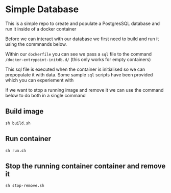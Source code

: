 # Simple Database
This is a simple repo to create and populate a PostgresSQL database and run it inside of a docker container

Before we can interact with our database we first need to build and run it using the commnands below.

 Within our `dockerfile` you can see we pass a `sql` file to the command `/docker-entrypoint-initdb.d/` (this only works for empty containers)

This sql file is executed when the container is initialised so we can prepopulate it with data. 
Some sample `sql` scripts have been provided which you can experiement with

If we want to stop a running image and remove it we can use the command below to do both in a single command

## Build image
`sh build.sh`

## Run container
`sh run.sh`

## Stop the running container container and remove it
`sh stop-remove.sh`
